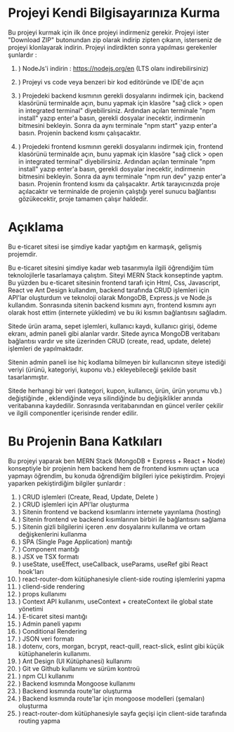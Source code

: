 # Projeyi Kendi Bilgisayarınıza Kurma

Bu projeyi kurmak için ilk önce projeyi indirmeniz gerekir. Projeyi ister "Download ZIP" butonundan zip olarak indirip zipten çıkarın, isterseniz de projeyi klonlayarak indirin. Projeyi indirdikten sonra yapılması gerekenler şunlardır :

1. ) NodeJs'i indirin : https://nodejs.org/en (LTS olanı indirebilirsiniz)

2. ) Projeyi vs code veya benzeri bir kod editöründe ve IDE'de açın

3. ) Projedeki backend kısmının gerekli dosyalarını indirmek için, backend klasörünü terminalde açın, bunu
   yapmak için klasöre "sağ click > open in integrated terminal" diyebilirsiniz. Ardından açılan terminale
   "npm install" yazıp enter'a basın, gerekli dosyalar inecektir, indirmenin bitmesini bekleyin. Sonra da aynı terminale "npm start" yazıp enter'a basın. Projenin backend kısmı çalışacaktır.

4. ) Projedeki frontend kısmının gerekli dosyalarını indirmek için, frontend klasörünü terminalde açın, bunu
   yapmak için klasöre "sağ click > open in integrated terminal" diyebilirsiniz. Ardından açılan terminale
   "npm install" yazıp enter'a basın, gerekli dosyalar inecektir, indirmenin bitmesini bekleyin. Sonra da aynı terminale "npm run dev" yazıp enter'a basın. Projenin frontend kısmı da çalışacaktır. Artık tarayıcınızda proje açılacaktır ve terminalde de projenin çalıştığı yerel sunucu bağlantısı gözükecektir, proje tamamen çalışır haldedir.

# Açıklama

Bu e-ticaret sitesi ise şimdiye kadar yaptığım en karmaşık, gelişmiş projemdir.

Bu e-ticaret sitesini şimdiye kadar web tasarımıyla ilgili öğrendiğim tüm teknolojilerle tasarlamaya çalıştım.
Siteyi MERN Stack konseptinde yaptım. Bu yüzden bu e-ticaret sitesinin frontend tarafı için Html, Css, Javascript,
React ve Ant Design kullandım, backend tarafında CRUD işlemleri için API'lar oluşturdum ve teknoloji olarak
MongoDB, Express.js ve Node.js kullandım. Sonrasında sitenin backend kısmını ayrı, frontend kısmını ayrı olarak
host ettim (internete yükledim) ve bu iki kısmın bağlantısını sağladım.

Sitede ürün arama, sepet işlemleri, kullanıcı kaydı, kullanıcı girişi, ödeme ekranı, admin paneli gibi alanlar
vardır. Sitede ayrıca MongoDB veritabanı bağlantısı vardır ve site üzerinden CRUD (create, read, update, delete)
işlemleri de yapılmaktadır.

Sitenin admin paneli ise hiç kodlama bilmeyen bir kullanıcının siteye istediği veriyi (ürünü, kategoriyi, kuponu vb.)
ekleyebileceği şekilde basit tasarlanmıştır.

Sitede herhangi bir veri (kategori, kupon, kullanıcı, ürün, ürün yorumu vb.) değiştiğinde , eklendiğinde veya
silindiğinde bu değişiklikler anında veritabanına kaydedilir. Sonrasında veritabanından en güncel veriler çekilir
ve ilgili componentler içerisinde render edilir.

# Bu Projenin Bana Katkıları

Bu projeyi yaparak ben MERN Stack (MongoDB + Express + React + Node) konseptiyle bir projenin hem backend
hem de frontend kısmını uçtan uca yapmayı öğrendim, bu konuda öğrendiğim bilgileri iyice pekiştirdim.
Projeyi yaparken pekiştirdiğim bilgiler şunlardır :

1. ) CRUD işlemleri (Create, Read, Update, Delete )
2. ) CRUD işlemleri için API'lar oluşturma
3. ) Sitenin frontend ve backend kısımlarını internete yayınlama (hosting)
4. ) Sitenin frontend ve backend kısımlarının birbiri ile bağlantısını sağlama
5. ) Sitenin gizli bilgilerini içeren .env dosyalarını kullanma ve ortam değişkenlerini kullanma
6. ) SPA (Single Page Application) mantığı
7. ) Component mantığı
8. ) JSX ve TSX formatı
9. ) useState, useEffect, useCallback, useParams, useRef gibi React hook'ları
10. ) react-router-dom kütüphanesiyle client-side routing işlemlerini yapma
11. ) cliend-side rendering
12. ) props kullanımı
13. ) Context API kullanımı, useContext + createContext ile global state yönetimi
14. ) E-ticaret sitesi mantığı
15. ) Admin paneli yapımı
16. ) Conditional Rendering
17. ) JSON veri formatı
18. ) dotenv, cors, morgan, bcrypt, react-quill, react-slick, eslint gibi küçük kütüphanelerin kullanımı.
19. ) Ant Design (UI Kütüphanesi) kullanımı
20. ) Git ve Github kullanımı ve sürüm kontroü
21. ) npm CLI kullanımı
22. ) Backend kısmında Mongoose kullanımı
23. ) Backend kısmında route'lar oluşturma
24. ) Backend kısmında route'lar için mongoose modelleri (şemaları) oluşturma
25. ) react-router-dom kütüphanesiyle sayfa geçişi için client-side tarafında routing yapma
